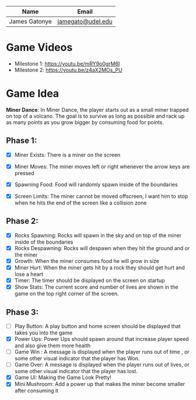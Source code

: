 | Name          | Email             |
|---------------|-------------------|
| James Gatonye | jamegato@udel.edu |
# Game Videos
- Milestone 1: https://youtu.be/mRY9o0grM6I
- Milestone 2: https://youtu.be/z4aX2MOs_PU
# Game Idea

**Miner Dance**: In Miner Dance, the player starts out as a small miner trapped on top of a volcano. The goal is to survive as long as possible and rack up as many points as you grow bigger by consuming food for points. 
## Phase 1: 
- [X] Miner Exists: There is a miner on the screen
- [X] Miner Moves: The miner moves left or right whenever the arrow keys are pressed 
- [X] Spawning Food: Food will randomly spawn inside of the boundaries
- [X] Screen Limits: The miner cannot be moved offscreen, I want him to stop when he hits the end of the screen like a collision zone


## Phase 2:
- [X] Rocks Spawning: Rocks will spawn in the sky and on top of the miner inside of the boundaries
- [X] Rocks Despawning: Rocks will despawn when they hit the ground and or the miner
- [X] Growth: When the miner consumes food he will grow in size
- [X] Miner Hurt: When the miner gets hit by a rock they should get hurt and lose a heart
- [X] Timer: The timer should be displayed on the screen on startup
- [X] Show Stats: The current score and number of lives are shown in the game on the top right corner of the screen.

## Phase 3:
- [ ] Play Button: A play button and home screen should be displayed that takes you into the game 
- [X] Power Ups: Power Ups should spawn around that increase player speed and also give them more health 
- [ ] Game Win : A message is displayed when the player runs out of time , or some other visual indicator that the player has Won.
- [ ] Game Over: A message is displayed when the player runs out of lives, or some other visual indicator that the player has lost.
- [X] Game UI: Making the Game Look Pretty!
- [X] Mini Mushroom: Add a power up that makes the miner become smaller after consuming it